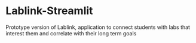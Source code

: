 # Lablink-Streamlit
Prototype version of Lablink, application to connect students with labs that interest them and correlate with their long term goals
